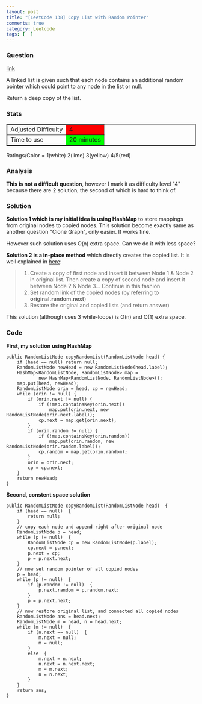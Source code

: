 ```yaml
---
layout: post
title: "[LeetCode 138] Copy List with Random Pointer"
comments: true
category: Leetcode
tags: [  ]
---
```



### Question 
[link](https://oj.leetcode.com/problems/copy-list-with-random-pointer/)

<div class="question-content bg-color bg-img font-color">
            <p class="font-color"></p><p class="font-color">
A linked list is given such that each node contains an additional random pointer which could point to any node in the list or null.
</p>

<p class="font-color">
Return a deep copy of the list.
</p><p class="font-color"></p>
          </div>

### Stats
<table border="2">
	<tr>
		<td>Adjusted Difficulty</td>
		<td bgcolor="red">4</td>
	</tr>
	<tr>
		<td>Time to use</td>
		<td bgcolor="lime">20 minutes</td>
	</tr>
</table>

Ratings/Color = 1(white) 2(lime) 3(yellow) 4/5(red)

### Analysis

__This is not a difficult question__, however I mark it as difficulty level "4" because there are 2 solution, the second of which is hard to think of. 

### Solution

__Solution 1 which is my initial idea is using HashMap__ to store mappings from original nodes to copied nodes. This solution become exactly same as another question "Clone Graph", only easier. It works fine.

However such solution uses O(n) extra space. Can we do it with less space? 

__Solution 2 is a in-place method__ which directly creates the copied list. It is well explained in [here](http://www.geeksforgeeks.org/a-linked-list-with-next-and-arbit-pointer/): 

> 1. Create a copy of first node and insert it between Node 1 & Node 2 in original list. Then create a copy of second node and insert it between Node 2 & Node 3... Continue in this fashion
> 2. Set random link of the copied nodes (by referring to __original.random.next__)
> 3. Restore the original and copied lists (and return answer)

This solution (although uses 3 while-loops) is O(n) and O(1) extra space. 

### Code

__First, my solution using HashMap__

    public RandomListNode copyRandomList(RandomListNode head) {
        if (head == null) return null;
        RandomListNode newHead = new RandomListNode(head.label);
        HashMap<RandomListNode, RandomListNode> map = 
                new HashMap<RandomListNode, RandomListNode>();
        map.put(head, newHead);
        RandomListNode orin = head, cp = newHead;
        while (orin != null) {
            if (orin.next != null) {
                if (!map.containsKey(orin.next))
                    map.put(orin.next, new RandomListNode(orin.next.label));
                cp.next = map.get(orin.next);
            }
            if (orin.random != null) {
                if (!map.containsKey(orin.random))
                    map.put(orin.random, new RandomListNode(orin.random.label));
                cp.random = map.get(orin.random);
            }
            orin = orin.next;
            cp = cp.next;
        }
        return newHead;
    }

__Second, constent space solution__

    public RandomListNode copyRandomList(RandomListNode head)  {
        if (head == null)  {
			return null;
		}
		// copy each node and append right after original node
		RandomListNode p = head;
		while (p != null)  {
			RandomListNode cp = new RandomListNode(p.label);
			cp.next = p.next;
			p.next = cp;
			p = p.next.next;
		}
		// now set random pointer of all copied nodes
		p = head;
		while (p != null)  {
			if (p.random != null)  {
				p.next.random = p.random.next;
			}
			p = p.next.next;
		}
		// now restore original list, and connected all copied nodes
		RandomListNode ans = head.next;
		RandomListNode m = head, n = head.next;
		while (m != null)  {
			if (n.next == null)  {
				m.next = null;
				m = null;
			}
			else  {
				m.next = n.next;
				n.next = n.next.next;
				m = m.next;
				n = n.next;
			}
		}
		return ans;
    }
